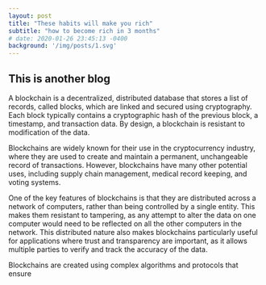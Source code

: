 ```yaml
---
layout: post
title: "These habits will make you rich"
subtitle: "how to become rich in 3 months"
# date: 2020-01-26 23:45:13 -0400
background: '/img/posts/1.svg'
---
```

## This is another blog 
A blockchain is a decentralized, distributed database that stores a list of records, called blocks, which are linked and secured using cryptography. Each block typically contains a cryptographic hash of the previous block, a timestamp, and transaction data. By design, a blockchain is resistant to modification of the data.

Blockchains are widely known for their use in the cryptocurrency industry, where they are used to create and maintain a permanent, unchangeable record of transactions. However, blockchains have many other potential uses, including supply chain management, medical record keeping, and voting systems.

One of the key features of blockchains is that they are distributed across a network of computers, rather than being controlled by a single entity. This makes them resistant to tampering, as any attempt to alter the data on one computer would need to be reflected on all the other computers in the network. This distributed nature also makes blockchains particularly useful for applications where trust and transparency are important, as it allows multiple parties to verify and track the accuracy of the data.

Blockchains are created using complex algorithms and protocols that ensure


